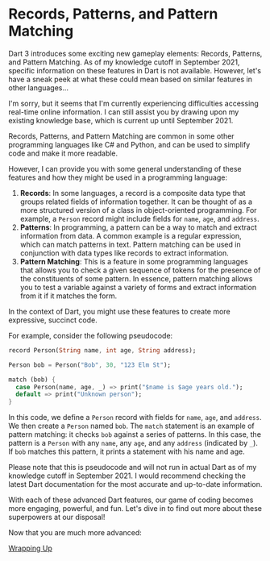 # Records, Patterns, and Pattern Matching

Dart 3 introduces some exciting new gameplay elements: Records, Patterns, and Pattern Matching. As of my knowledge cutoff in September 2021, specific information on these features in Dart is not available. However, let's have a sneak peek at what these could mean based on similar features in other languages...

I'm sorry, but it seems that I'm currently experiencing difficulties accessing real-time online information. I can still assist you by drawing upon my existing knowledge base, which is current up until September 2021.

Records, Patterns, and Pattern Matching are common in some other programming languages like C# and Python, and can be used to simplify code and make it more readable.

However, I can provide you with some general understanding of these features and how they might be used in a programming language:

1. **Records**: In some languages, a record is a composite data type that groups related fields of information together. It can be thought of as a more structured version of a class in object-oriented programming. For example, a `Person` record might include fields for `name`, `age`, and `address`.
2. **Patterns**: In programming, a pattern can be a way to match and extract information from data. A common example is a regular expression, which can match patterns in text. Pattern matching can be used in conjunction with data types like records to extract information.
3. **Pattern Matching**: This is a feature in some programming languages that allows you to check a given sequence of tokens for the presence of the constituents of some pattern. In essence, pattern matching allows you to test a variable against a variety of forms and extract information from it if it matches the form.

In the context of Dart, you might use these features to create more expressive, succinct code.

For example, consider the following pseudocode:

```dart
record Person(String name, int age, String address);

Person bob = Person("Bob", 30, "123 Elm St");

match (bob) {
  case Person(name, age, _) => print("$name is $age years old.");
  default => print("Unknown person");
}
```

In this code, we define a `Person` record with fields for `name`, `age`, and `address`. We then create a `Person` named `bob`. The `match` statement is an example of pattern matching: it checks `bob` against a series of patterns. In this case, the pattern is a `Person` with any `name`, any `age`, and any `address` (indicated by `_`). If `bob` matches this pattern, it prints a statement with his name and age.

Please note that this is pseudocode and will not run in actual Dart as of my knowledge cutoff in September 2021. I would recommend checking the latest Dart documentation for the most accurate and up-to-date information.

With each of these advanced Dart features, our game of coding becomes more engaging, powerful, and fun. Let's dive in to find out more about these superpowers at our disposal!

Now that you are much more advanced:

[Wrapping Up](Wrapping%20Up%20d7f5d3b8d56b4a1f8759c9c3616c9228.md)